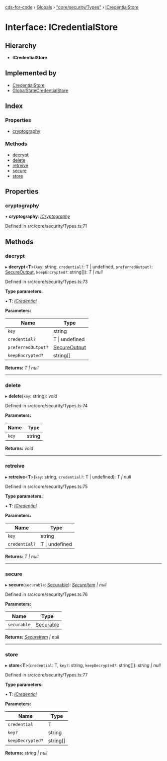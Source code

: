[cds-for-code](../README.md) › [Globals](../globals.md) › ["core/security/Types"](../modules/_core_security_types_.md) › [ICredentialStore](_core_security_types_.icredentialstore.md)

# Interface: ICredentialStore

## Hierarchy

* **ICredentialStore**

## Implemented by

* [CredentialStore](../classes/_core_security_types_.credentialstore.md)
* [GlobalStateCredentialStore](../classes/_core_security_globalstatecredentialstore_.globalstatecredentialstore.md)

## Index

### Properties

* [cryptography](_core_security_types_.icredentialstore.md#cryptography)

### Methods

* [decrypt](_core_security_types_.icredentialstore.md#decrypt)
* [delete](_core_security_types_.icredentialstore.md#delete)
* [retreive](_core_security_types_.icredentialstore.md#retreive)
* [secure](_core_security_types_.icredentialstore.md#secure)
* [store](_core_security_types_.icredentialstore.md#store)

## Properties

###  cryptography

• **cryptography**: *[ICryptography](_core_security_types_.icryptography.md)*

Defined in src/core/security/Types.ts:71

## Methods

###  decrypt

▸ **decrypt**<**T**>(`key`: string, `credential?`: T | undefined, `preferredOutput?`: [SecureOutput](../enums/_core_security_types_.secureoutput.md), `keepEncrypted?`: string[]): *T | null*

Defined in src/core/security/Types.ts:73

**Type parameters:**

▪ **T**: *[ICredential](_core_security_types_.icredential.md)*

**Parameters:**

Name | Type |
------ | ------ |
`key` | string |
`credential?` | T &#124; undefined |
`preferredOutput?` | [SecureOutput](../enums/_core_security_types_.secureoutput.md) |
`keepEncrypted?` | string[] |

**Returns:** *T | null*

___

###  delete

▸ **delete**(`key`: string): *void*

Defined in src/core/security/Types.ts:74

**Parameters:**

Name | Type |
------ | ------ |
`key` | string |

**Returns:** *void*

___

###  retreive

▸ **retreive**<**T**>(`key`: string, `credential?`: T | undefined): *T | null*

Defined in src/core/security/Types.ts:75

**Type parameters:**

▪ **T**: *[ICredential](_core_security_types_.icredential.md)*

**Parameters:**

Name | Type |
------ | ------ |
`key` | string |
`credential?` | T &#124; undefined |

**Returns:** *T | null*

___

###  secure

▸ **secure**(`securable`: [Securable](../modules/_core_security_types_.md#securable)): *[SecureItem](../classes/_core_security_types_.secureitem.md) | null*

Defined in src/core/security/Types.ts:76

**Parameters:**

Name | Type |
------ | ------ |
`securable` | [Securable](../modules/_core_security_types_.md#securable) |

**Returns:** *[SecureItem](../classes/_core_security_types_.secureitem.md) | null*

___

###  store

▸ **store**<**T**>(`credential`: T, `key?`: string, `keepDecrypted?`: string[]): *string | null*

Defined in src/core/security/Types.ts:77

**Type parameters:**

▪ **T**: *[ICredential](_core_security_types_.icredential.md)*

**Parameters:**

Name | Type |
------ | ------ |
`credential` | T |
`key?` | string |
`keepDecrypted?` | string[] |

**Returns:** *string | null*
